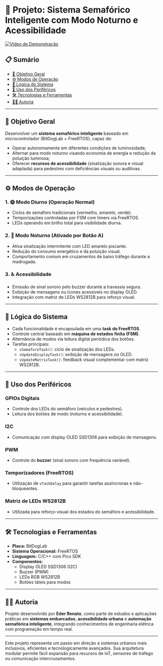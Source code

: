 # 🚦 Projeto: Sistema Semafórico Inteligente com Modo Noturno e Acessibilidade

[![Vídeo de Demonstração](https://img.shields.io/badge/Assista%20no-Google%20Drive-red?logo=google-drive)](https://drive.google.com/file/d/1GRbC_o-FtxxcE8-dp9RSQJp5--0AmHjj/view?usp=drive_link)

## 📋 Sumário
- [🎯 Objetivo Geral](#🎯-objetivo-geral)
- [⚙️ Modos de Operação](#⚙️-modos-de-operação)
- [🧠 Lógica do Sistema](#🧠-lógica-do-sistema)
- [🔌 Uso dos Periféricos](#🔌-uso-dos-periféricos)
- [🛠️ Tecnologias e Ferramentas](#🛠️-tecnologias-e-ferramentas)
- [👨‍💻 Autoria](#👨‍💻-autoria)

---

## 🎯 Objetivo Geral

Desenvolver um **sistema semafórico inteligente** baseado em microcontrolador (BitDogLab + FreeRTOS), capaz de:

- Operar autonomamente em diferentes condições de luminosidade;
- Alternar para modo noturno visando economia de energia e redução da poluição luminosa;
- Oferecer **recursos de acessibilidade** (sinalização sonora e visual adaptada) para pedestres com deficiências visuais ou auditivas.

---

## ⚙️ Modos de Operação

### 1. 🌞 Modo Diurno (Operação Normal)
- Ciclos de semáforo tradicionais (vermelho, amarelo, verde).
- Temporizações controladas por FSM com timers via FreeRTOS.
- LEDs operando em brilho total para visibilidade diurna.

### 2. 🌙 Modo Noturno (Ativado por Botão A)
- Ativa sinalização intermitente com LED amarelo piscante.
- Redução do consumo energético e da poluição visual.
- Comportamento comum em cruzamentos de baixo tráfego durante a madrugada.

### 3. ♿ Acessibilidade
- Emissão de sinal sonoro pelo buzzer durante a travessia segura.
- Exibição de mensagens ou ícones acessíveis no display OLED.
- Integração com matriz de LEDs WS2812B para reforço visual.

---

## 🧠 Lógica do Sistema

- Cada funcionalidade é encapsulada em uma **task do FreeRTOS**.
- Controle central baseado em **máquina de estados finita (FSM)**.
- Alternância de modos via leitura digital periódica dos botões.
- Tarefas principais:
  - `vSemaforoTask()`: ciclo de sinalização dos LEDs.
  - `vUpdateDisplayTask()`: exibição de mensagens no OLED.
  - `vUpdateMatrixTask()`: feedback visual complementar com matriz WS2812B.

---

## 🔌 Uso dos Periféricos

### GPIOs Digitais
- Controle dos LEDs do semáforo (veículos e pedestres).
- Leitura dos botões de modo (noturno e acessibilidade).

### I2C
- Comunicação com display OLED SSD1306 para exibição de mensagens.

### PWM
- Controle do **buzzer** (sinal sonoro com frequência variável).

### Temporizadores (FreeRTOS)
- Utilização de `vTaskDelay` para garantir tarefas assíncronas e não-bloqueantes.

### Matriz de LEDs WS2812B
- Utilizada para reforço visual dos estados do semáforo e acessibilidade.

---

## 🛠️ Tecnologias e Ferramentas

- **Placa:** BitDogLab
- **Sistema Operacional:** FreeRTOS
- **Linguagem:** C/C++ com Pico SDK
- **Componentes:**
  - Display OLED SSD1306 (I2C)
  - Buzzer (PWM)
  - LEDs RGB WS2812B
  - Botões táteis para modos

---

## 👨‍💻 Autoria

Projeto desenvolvido por **Eder Renato**, como parte de estudos e aplicações práticas em **sistemas embarcados**, **acessibilidade urbana** e **automação semafórica inteligente**, integrando conhecimentos de engenharia elétrica com programação em tempo real.

---

Este projeto representa um passo em direção a sistemas urbanos mais inclusivos, eficientes e tecnologicamente avançados. Sua arquitetura modular permite fácil expansão para recursos de IoT, sensores de tráfego ou comunicação intercruzamentos.
